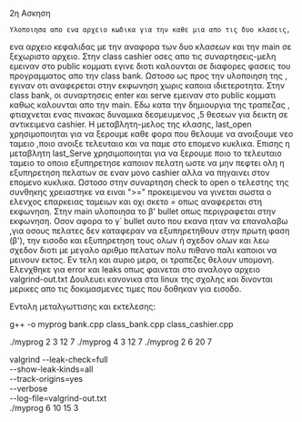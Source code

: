 2η Ασκηση

    Υλοποιησα απο ενα αρχειο κωδικα για την καθε μια απο τις δυο κλασεις,
ενα αρχειο κεφαλιδας με την αναφορα των δυο κλασεων και την main σε ξεχωριστο
αρχειο. 
    Στην class cashier οσες απο τις συναρτησεις-μελη εμειναν στο public κομματι 
εγινε διοτι καλουνται σε διαφορες φασεις του προγραμματος απο την class bank.
Ωστοσο ως προς την υλοποιηση της , εγιναν οτι αναφερεται στην εκφωνηση χωρις 
καποια ιδιετεροτητα.
    Στην class bank, οι συναρτησεις enter και serve εμειναν στο public κομματι 
καθως καλουνται απο την main. Εδω κατα την δημιουργια της τραπεζας ,
φτιαχνεται ενας πινακας δυναμικα δεσμευμενος ,5 θεσεων για δεικτη σε αντικειμενα cashier.
Η μεταβλητη-μελος της κλασης, last_open χρησιμοποιηται για να ξερουμε καθε φορα
που θελουμε να ανοιξουμε νεο ταμειο ,ποιο ανοιξε τελευταιο και να παμε στο επομενο
κυκλικα. Επισης η μεταβλητη last_Serve χρησιμοποιηται για να ξερουμε ποιο το 
τελευταιο ταμειο το οποιο εξυπηρετησε καποιον πελατη ωστε να μην πεφτει ολη
η εξυπηρετηση πελατων σε εναν μονο cashier αλλα να πηγαινει στον επομενο κυκλικα.
Ωστοσο στην συναρτηση check to open ο τελεστης της συνθηκης χρειαστηκε να ειναι 
">=" προκειμενου να γινεται σωστα ο ελενχος επαρκειας ταμειων και οχι σκετο = 
οπως αναφερεται στη εκφωνηση.
    Στην main υλοποιησα το β' bullet οπως περιγραφεται στην εκφωνηση. Οσον αφορα
το γ΄ bullet αυτο που εκανα ηταν να επαναλαβω ,για οσους πελατες δεν καταφεραν να
εξυπηρετηθουν στην πρωτη φαση (β'), την εισοδο και εξυπηρετηση τους ολων ή σχεδον ολων
και λεω σχεδον διοτι με μεγαλο αριθμο πελατων πολυ πιθανο παλι καποιοι να μεινουν εκτος.
Εν τελη και αυριο μερα, οι τραπεζες θελουν υπομονη.
    Ελενχθηκε για error και leaks οπως φαινεται στο αναλογο αρχειο valgrind-out.txt
Δουλευει κανονικα στα linux της σχολης και δινονται μερικες απο τις δοκιμασμενες τιμες
που δοθηκαν για εισοδο. 

Εντολη μεταλγωττισης και εκτελεσης:

g++ -o myprog bank.cpp class_bank.cpp class_cashier.cpp

./myprog 2 3 12 7
./myprog 4 3 12 7
./myprog 2 6 20 7

valgrind --leak-check=full \
         --show-leak-kinds=all \
         --track-origins=yes \
         --verbose \
         --log-file=valgrind-out.txt \
         ./myprog 6 10 15 3